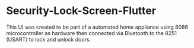 # Security-Lock-Screen-Flutter
This UI was created to be part of a automated home appliance using 8086 microcontroller as hardware then connected via Bluetooth to the 8251 (USART) to lock and unlock doors.
